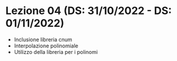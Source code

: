 # Lezione 04 (DS: 31/10/2022 - DS: 01/11/2022)

- Inclusione libreria cnum
- Interpolazione polinomiale
- Utilizzo della libreria per i polinomi
